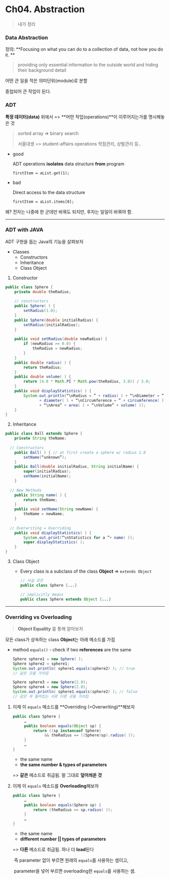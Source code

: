 # Ch04. Abstraction

> 내가 정리

### Data Abstraction

정의: **Focusing on what you can do to a collection of data, not how you do it. **

> providing only essential information to the outside world and hiding their background detail

어떤 큰 일을 작은 의미단위(module)로 분할

중첩되어 큰 작업이 된다.



### ADT

**특정 데이터(data)** 위에서 => **어떤 작업(operations)**이 이루어지는가를 명시해놓은 것

> sorted array => binary search
>
> 서울대생 => student-affairs operations 학점관리, 상벌관리 등..

- good

  ADT operations **isolates** data structure **from** program

  `firstItem = aList.get(1);`

- bad

  Direct access to the data structure

  `firstItem = aList.items[0];`

왜? 전자는 나중에 한 군데만 바꿔도 되지만, 후자는 일일이 바꿔야 함.



---

### ADT with JAVA

ADT 구현을 돕는 Java의 기능을 살펴보자

- Classes
  - Constructors
  - Inheritance
  - Class Object



1. Constructor

```java
public class Sphere {
	private double theRadius;
  
    // constructors
	public Sphere( ) {
		setRadius(1.0);
	} 
	public Sphere(double initialRadius) {
		setRadius(initialRadius);
	}
  
	public void setRadius(double newRadius) {
		if (newRadius >= 0.0) {
			theRadius = newRadius;
		}
	}
	public double radius( ) {
		return theRadius;
	}
	public double volume( ) {
		return (4.0 * Math.PI * Math.pow(theRadius, 3.0)) / 3.0;
	}
	public void displayStatistics( ) {
		System.out.println(“\nRadius = ” + radius( ) + “\nDiameter = ” 
		       + diameter( ) + “\nCircumference = ” + circumference( ) 
		       + “\nArea” + area( ) + “\nVolume” + volume( ));
	}
} 
```

2. Inheritance

```java
public class Ball extends Sphere {
	private String theName;
  
  // Constructors
	public Ball( ) { // at first create a sphere w/ radius 1.0
		setName(“unknown”);
	} 
	public Ball(double initialRadius, String initialName) {
		super(initialRadius);
		setName(initialName);
	}
  
  // New Methods
	public String name( ) {
		return theName;
	}
	public void setName(String newName) {
		theName = newName;
	}
  
  // Overwriting = Overriding
	public void displayStatistics( ) {
		System.out.print(“\nStatistics for a ”+ name( ));
		super.displayStatistics( );
	}
} 
```

3. Class Object

   - Every class is a subclass of the class **Object** => `extends Object`

     ```java
     // 사실 모든
     public class Sphere {...}

     // implicitly means
     public class Sphere extends Object {...}
     ```




---

### Overriding vs Overloading

> **Object Equality** 를 통해 알아보자

모든 class가 상속하는 class **Object**는 아래 메소드를 가짐

- method `equals()` - check if two **references** are the same 

  ```java
  Sphere sphere1 = new Sphere( );
  Sphere sphere2 = sphere1;
  System.out.println( sphere1.equals(sphere2) ); // true
  // 같은 곳을 가리킴

  Sphere sphere3 = new Sphere(2.0);
  Sphere sphere4 = new Sphere(2.0);
  System.out.println( sphere1.equals(sphere2) ); // false
  // 같은 게 들어있는 서로 다른 곳을 가리킴
  ```



1. 이제 이 `equals` 메소드를 **Overriding (=Overwriting)**해보자

   ```java
   public class Sphere {
   		…
   		public boolean equals(Object sp) {
   			return ((sp instanceof Sphere) 
   				 && theRadius == ((Sphere)sp).radius( ));
   		}
   		…
   }
   ```

   - the same name
   - **the same number & types of parameters**

   => **같은** 메소드로 취급됨. 말 그대로 **덮어씌운 것**



2. 이제 이 `equals` 메소드를 **Overloading**해보자

   ```java
   public class Sphere {
   		…
   		public boolean equals(Sphere sp) {
   			return (theRadius == sp.radius( ));
   		}
   		…
   }
   ```

   - the same name
   - **different number || types of parameters**

   => **다른** 메소드로 취급됨. 하나 더 **load**된다

   ​	즉 parameter 없이 부르면 원래의 `equals`를 사용하는 셈이고, 

   ​	parameter을 넣어 부르면 overloading한 `equals`를 사용하는 셈.

